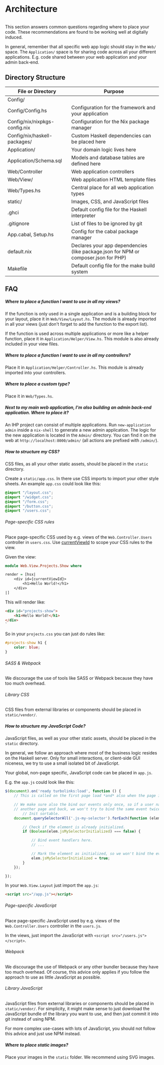 # Architecture

```toc

```

This section answers common questions regarding where to place your code. These recommendations are found to be working well at digitally induced.

In general, remember that all specific web app logic should stay in the `Web/` space. The `Application/` space is for sharing code across all your different applications. E.g. code shared between your web application and your admin back-end.

## Directory Structure

| File or Directory             | Purpose                                                                             |
| ----------------------------- | ----------------------------------------------------------------------------------- |
| Config/                       |                                                                                     |
| Config/Config.hs              | Configuration for the framework and your application                                |
| Config/nix/nixpkgs-config.nix | Configuration for the Nix package manager                                           |
| Config/nix/haskell-packages/  | Custom Haskell dependencies can be placed here                                      |
| Application/                  | Your domain logic lives here                                                        |
| Application/Schema.sql        | Models and database tables are defined here                                         |
| Web/Controller                | Web application controllers                                                         |
| Web/View/                     | Web application HTML template files                                                 |
| Web/Types.hs                  | Central place for all web application types                                         |
| static/                       | Images, CSS, and JavaScript files                                                   |
| .ghci                         | Default config file for the Haskell interpreter                                     |
| .gitignore                    | List of files to be ignored by git                                                  |
| App.cabal, Setup.hs           | Config for the cabal package manager                                                |
| default.nix                   | Declares your app dependencies (like package.json for NPM or composer.json for PHP) |
| Makefile                      | Default config file for the make build system                                       |

## FAQ

##### Where to place a function I want to use in all my views?

If the function is only used in a single application and is a building block for your layout, place it in `Web/View/Layout.hs`. The module is already imported in all your views (just don't forget to add the function to the export list).

If the function is used across multiple applications or more like a helper function, place it in `Application/Helper/View.hs`. This module is also already included in your view files.

##### Where to place a function I want to use in all my controllers?

Place it in `Application/Helper/Controller.hs`. This module is already imported into your controllers.

##### Where to place a custom type?

Place it in `Web/Types.hs`.

##### Next to my main web application, I'm also building an admin back-end application. Where to place it?

An IHP project can consist of multiple applications. Run `new-application admin` inside a `nix-shell` to generate a new admin application. The logic for the new application is located in the `Admin/` directory. You can find it on the web at `http://localhost:8000/admin/` (all actions are prefixed with `/admin/`).

##### How to structure my CSS?

CSS files, as all your other static assets, should be placed in the `static` directory.

Create a `static/app.css`. In there use CSS imports to import your other style sheets. An example `app.css` could look like this:

```css
@import "/layout.css";
@import "/widget.css";
@import "/form.css";
@import "/button.css";
@import "/users.css";
```

###### Page-specific CSS rules

Place page-specific CSS used by e.g. views of the `Web.Controller.Users` controller in `users.css`. Use [currentViewId](https://ihp.digitallyinduced.com/api-docs/IHP-ViewSupport.html#v:currentViewId) to scope your CSS rules to the view.

Given the view:

```haskell
module Web.View.Projects.Show where

render = [hsx|
    <div id={currentViewId}>
        <h1>Hello World!</h1>
    </div>
|]
```

This will render like:

```html
<div id="projects-show">
    <h1>Hello World!</h1>
</div>
`
```

So in your `projects.css` you can just do rules like:

```css
#projects-show h1 {
    color: blue;
}
```

###### SASS & Webpack

We discourage the use of tools like SASS or Webpack because they have too much overhead.

###### Library CSS

CSS files from external libraries or components should be placed in `static/vendor/`.

##### How to structure my JavaScript Code?

JavaScript files, as well as your other static assets, should be placed in the `static` directory.

In general, we follow an approach where most of the business logic resides on the Haskell server. Only for small interactions, or client-side GUI niceness, we try to use a small isolated bit of JavaScript.

Your global, non-page specific, JavaScript code can be placed in `app.js`.

E.g. the `app.js` could look like this:

```javascript
$(document).on('ready turbolinks:load', function () {
    // This is called on the first page load *and* also when the page is changed by turbolinks.

    // We make sure also the bind our events only once, so if a user navigates to
    // another page and back, we won't try to bind the same event twice.
        // Init sortable.
    document.querySelectorAll('.js-my-selector').forEach(function (elem) {

        // Check if the element is already initialized.
        if (Boolean(elem.jsMySelectorInitialized) === false) {

            // Bind event handlers here.
            // ...

            // Mark the element as initialized, so we won't bind the event handler twice.
            elem.jsMySelectorInitialized = true;
        }
    });

});
```

In your `Web.View.Layout` just import the `app.js`:

```html
<script src="/app.js"></script>
```

###### Page-specific JavaScript

Place page-specific JavaScript used by e.g. views of the `Web.Controller.Users` controller in the `users.js`.

In the views, just import the JavaScript with `<script src="/users.js"></script>`.

###### Webpack

We discourage the use of Webpack or any other bundler because they have too much overhead. Of course, this advice only applies if you follow the approach to use as little JavaScript as possible.

###### Library JavaScript

JavaScript files from external libraries or components should be placed in `static/vendor/`. For simplicity, it might make sense to just download the JavaScript bundle of the library you want to use, and then just commit it into git instead of using NPM.

For more complex use-cases with lots of JavaScript, you should not follow this advice and just use NPM instead.

##### Where to place static images?

Place your images in the `static` folder. We recommend using SVG images.
